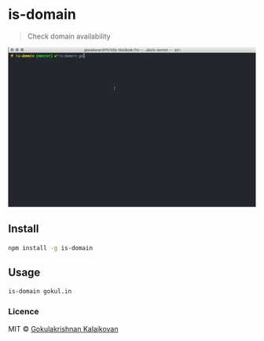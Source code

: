 # is-domain

> Check domain availability

![demo](https://raw.githubusercontent.com/gokulkrishh/is-domain/master/domain-availability.gif)

## Install

```sh
npm install -g is-domain
```

## Usage

```sh
is-domain gokul.in
```

### Licence

MIT © [Gokulakrishnan Kalaikovan](http://github.com/gokulkrishh)   
